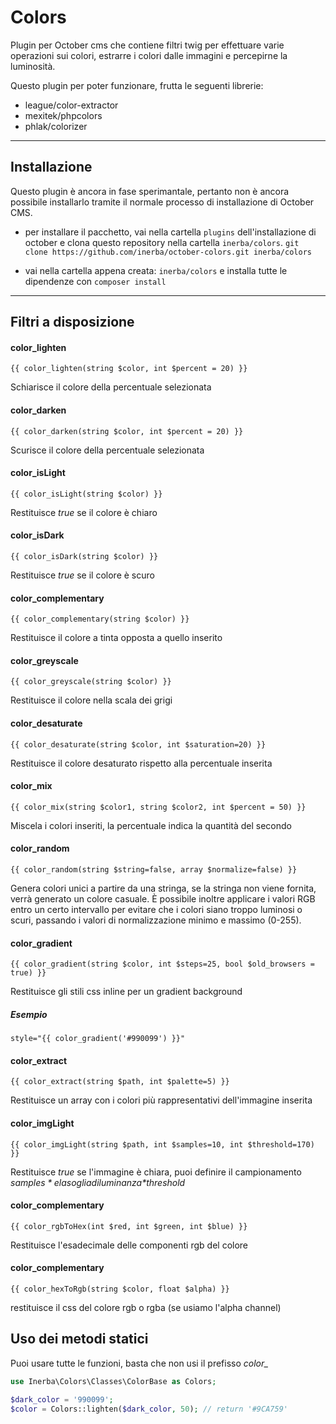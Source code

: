 Colors
===================
Plugin per October cms che contiene filtri twig per effettuare varie operazioni sui colori, estrarre i colori dalle immagini e percepirne la luminosità.

Questo plugin per poter funzionare, frutta le seguenti librerie:
 - league/color-extractor
 - mexitek/phpcolors
 - phlak/colorizer

--------------------

Installazione
-------------

Questo plugin è ancora in fase sperimantale, pertanto non è ancora possibile installarlo tramite il normale processo di installazione di October CMS.

 - per installare il pacchetto, vai nella cartella `plugins` dell'installazione di october e clona questo repository nella cartella `inerba/colors`.
	 `git clone https://github.com/inerba/october-colors.git inerba/colors`

 - vai nella cartella appena creata: `inerba/colors` e installa tutte le dipendenze con `composer install`

----------

## Filtri a disposizione

#### color\_lighten
`{{ color_lighten(string $color, int $percent = 20) }}`

Schiarisce il colore della percentuale selezionata

#### color\_darken
`{{ color_darken(string $color, int $percent = 20) }}`

Scurisce il colore della percentuale selezionata

#### color\_isLight
`{{ color_isLight(string $color) }}`

Restituisce *true* se il colore è chiaro

#### color\_isDark
`{{ color_isDark(string $color) }}`

Restituisce *true* se il colore è scuro

#### color\_complementary
`{{ color_complementary(string $color) }}`

Restituisce il colore a tinta opposta a quello inserito

#### color\_greyscale
`{{ color_greyscale(string $color) }}`

Restituisce il colore nella scala dei grigi

#### color\_desaturate
`{{ color_desaturate(string $color, int $saturation=20) }}`

Restituisce il colore desaturato rispetto alla percentuale inserita

#### color\_mix
`{{ color_mix(string $color1, string $color2, int $percent = 50) }}`

Miscela i colori inseriti, la percentuale indica la quantità del secondo

#### color\_random
`{{ color_random(string $string=false, array $normalize=false) }}`

Genera colori unici a partire da una stringa, se la stringa non viene fornita, verrà generato un colore casuale. È possibile inoltre applicare i valori RGB entro un certo intervallo per evitare che i colori siano troppo luminosi o scuri, passando i valori di normalizzazione minimo e massimo (0-255).

#### color\_gradient
`{{ color_gradient(string $color, int $steps=25, bool $old_browsers = true) }}`

Restituisce gli stili css inline per un gradient background

##### Esempio
```twig
style="{{ color_gradient('#990099') }}"
```

#### color\_extract
`{{ color_extract(string $path, int $palette=5) }}`

Restituisce un array con i colori più rappresentativi dell'immagine inserita

#### color\_imgLight
`{{ color_imgLight(string $path, int $samples=10, int $threshold=170) }}`

Restituisce *true* se l'immagine è chiara, puoi definire il campionamento *$samples* e la soglia di luminanza *$threshold*

#### color\_complementary
`{{ color_rgbToHex(int $red, int $green, int $blue) }}`

Restituisce l'esadecimale delle componenti rgb del colore

#### color\_complementary
`{{ color_hexToRgb(string $color, float $alpha) }}`

restituisce il css del colore rgb o rgba (se usiamo l'alpha channel)

## Uso dei metodi statici

Puoi usare tutte le funzioni, basta che non usi il prefisso *color_*

```php
use Inerba\Colors\Classes\ColorBase as Colors;

$dark_color = '990099';
$color = Colors::lighten($dark_color, 50); // return '#9CA759'
```